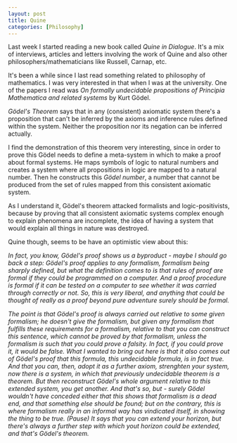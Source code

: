 ```yaml
--- 
layout: post
title: Quine
categories: [Philosophy]
---
```


Last week I started reading a new book called *Quine in Dialogue*. It's 
a mix of interviews, articles and letters involving the work of Quine
and also other philosophers/mathematicians like Russell, Carnap, etc.

It's been a while since I last read something related to philosophy of
mathematics. I was very interested in that when I was at the university.
One of the papers I read was *On formally undecidable
propositions of Principia Mathematica and related systems* by Kurt
Gödel.

*Gödel's Theorem* says that in any (consistent) axiomatic system 
there's a proposition that can't be inferred by the axioms 
and inference rules defined within the system. 
Neither the proposition nor its negation can be inferred
actually. 

I find the demonstration of this theorem very interesting, since
in order to prove this Gödel needs to define a meta-system in which to 
make a proof about formal systems. He maps symbols of logic to natural numbers 
and creates a system where all propositions in logic are mapped to a
natural number. Then he constructs this *Gödel number*, a number that
cannot be produced from the set of rules mapped from this consistent
axiomatic system.

As I understand it, Gödel's theorem attacked formalists and
logic-positivists, because by proving that all consistent axiomatic
systems complex enough to explain phenomena are incomplete, the idea of
having a system that would explain all things in nature was
destroyed.

Quine though, seems to be have an optimistic view about this:

*In fact, you know, Gödel's proof shows us a byproduct - maybe I should
go back a step: Gödel's proof applies to any formalism, formalism being
sharply defined, but what the definition comes to is that rules of proof
are formal if they could be programmed on a computer. And a proof
procedure is formal if it can be tested on a computer to see whether it
was carried through correctly or not. So, this is very liberal, and
anything that could be thought of really as a  proof beyond pure
adventure surely should be formal.*

*The point is that Gödel's proof is always carried out relative to some
given formalism; he doesn't give the formalism, but given any formalism
that fulfills these requirements for a formalism, relative to that you
can construct this sentence, which cannot be proved by that formalism,
unless the formalism is such that you could prove a falsity. In fact, if
you could prove it, it would be false. What I wanted to bring out here
is that it also comes out of Gödel's proof that this formula, this
undecidable formula, is in fact true. And that you can, then, adopt it
as a further axiom, strenghten your system, now there is a system, in
which that previously undecidable theorem is a theorem. But then
reconstruct Gödel's whole argument relative to this extended system, you
get another. And that's so, but - surely Gödel wouldn't have conceded
either that this shows that formalism is a dead end, and that something
else should be found; but on the contrary, this is where formalism
really in an informal way has vindicated itself, in showing the thing to
be true. (Pause) It says that you can extend your horizon, but there's
always a further step with which yout horizon could be extended, and
that's Gödel's theorem.*


